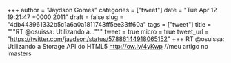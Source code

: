 
+++
author = "Jaydson Gomes"
categories = ["tweet"]
date = "Tue Apr 12 19:21:47 +0000 2011"
draft = false
slug = "4db443961332b5c1a6a0a1811743ff5ee33ff60a"
tags = ["tweet"]
title = """RT @osuissa: Utilizando a..."""
tweet = true
micro = true
tweet_url = "https://twitter.com/jaydson/status/57886144918065152"
+++
RT @osuissa: Utilizando a Storage API do HTML5 http://ow.ly/4yKwp //meu artigo no imasters
